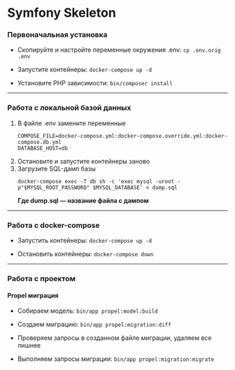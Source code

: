 # Symfony Skeleton

### Первоначальная установка

- Скопируйте и настройте переменные окружения .env:
    `cp .env.orig .env`
  
- Запустите контейнеры:
  `docker-compose up -d`
  
- Установите PHP зависимости:
  `bin/composer install`
     
---  
  
### Работа с локальной базой данных
1. В файле .env замените переменные 
    ```
    COMPOSE_FILE=docker-compose.yml:docker-compose.override.yml:docker-compose.db.yml
    DATABASE_HOST=db
   ```
2. Остановите и запустите контейнеры заново
3. Загрузите SQL-дамп базы
   ```
   docker-compose exec -T db sh -c 'exec mysql -uroot -p"$MYSQL_ROOT_PASSWORD" $MYSQL_DATABASE' < dump.sql
   ```
   **Где dump.sql — название файла с дампом**
  
---  
  
### Работа с docker-compose
- Запустить контейнеры:
  `docker-compose up -d`
  
- Остановить контейнеры:
  `docker-compose down`
  
---  
  
### Работа с проектом

#### Propel миграция
- Собираем модель:
  `bin/app propel:model:build`
  
- Создаем миграцию:
  `bin/app propel:migration:diff`
  
- Проверяем запросы в созданном файле миграции, удаляем все лишнее
  
- Выполняем запросы миграции:
  `bin/app propel:migration:migrate`
